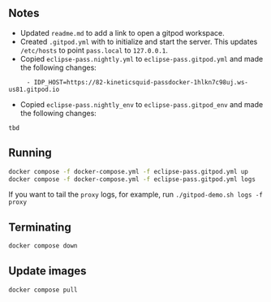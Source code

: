 ## Notes
- Updated `readme.md` to add a link to open a gitpod workspace.
- Created `.gitpod.yml` with to initialize and start the server. This updates `/etc/hosts` to point `pass.local` to `127.0.0.1`.
- Copied `eclipse-pass.nightly.yml` to `eclipse-pass.gitpod.yml` and made the following changes:
```
     - IDP_HOST=https://82-kineticsquid-passdocker-1hlkn7c98uj.ws-us81.gitpod.io
```
- Copied `eclipse-pass.nightly_env` to `eclipse-pass.gitpod_env` and made the following changes:
```
tbd
```

## Running
``` sh
docker compose -f docker-compose.yml -f eclipse-pass.gitpod.yml up
docker compose -f docker-compose.yml -f eclipse-pass.gitpod.yml logs
```
If you want to tail the `proxy` logs, for example, run `./gitpod-demo.sh logs -f proxy`

## Terminating
``` sh
docker compose down
```

## Update images
``` sh
docker compose pull
```